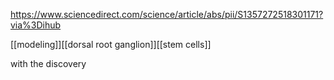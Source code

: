 https://www.sciencedirect.com/science/article/abs/pii/S1357272518301171?via%3Dihub

[[modeling]][[dorsal root ganglion]][[stem cells]]

with the discovery 